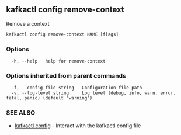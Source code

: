 ## kafkactl config remove-context

Remove a context

```
kafkactl config remove-context NAME [flags]
```

### Options

```
  -h, --help   help for remove-context
```

### Options inherited from parent commands

```
  -f, --config-file string   Configuration file path
  -v, --log-level string     Log level (debug, info, warn, error, fatal, panic) (default "warning")
```

### SEE ALSO

* [kafkactl config](kafkactl_config.md)	 - Interact with the kafkactl config file

